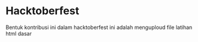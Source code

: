 # Hacktoberfest
Bentuk kontribusi ini dalam hacktoberfest ini adalah menguploud file latihan html dasar
